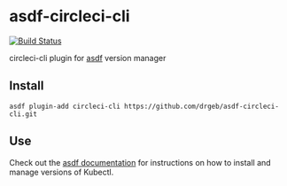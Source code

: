 # asdf-circleci-cli

[![Build Status](https://travis-ci.org/asdf-community/asdf-circleci-cli.svg?branch=master)](https://travis-ci.org/asdf-community/asdf-circleci-cli)

circleci-cli plugin for [asdf](https://github.com/asdf-vm/asdf) version manager

## Install

```
asdf plugin-add circleci-cli https://github.com/drgeb/asdf-circleci-cli.git
```

## Use

Check out the [asdf documentation](https://asdf-vm.com/#/core-manage-versions?id=install-version) for instructions on how to install and manage versions of Kubectl.
